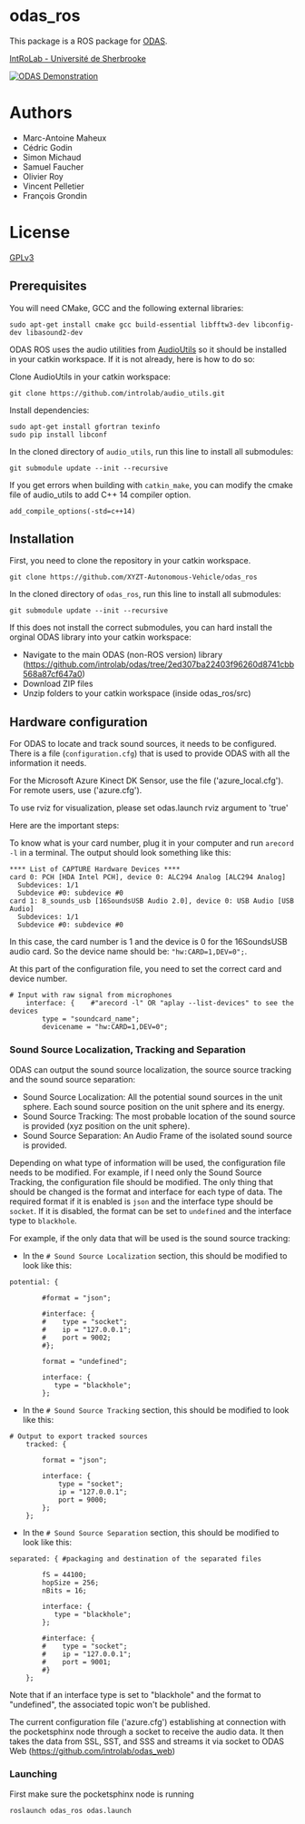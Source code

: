 # odas_ros

This package is a ROS package for [ODAS](https://github.com/introlab/odas).

[IntRoLab - Université de Sherbrooke](https://introlab.3it.usherbrooke.ca)

[![ODAS Demonstration](https://img.youtube.com/vi/n7y2rLAnd5I/0.jpg)](https://youtu.be/n7y2rLAnd5I)

# Authors
* Marc-Antoine Maheux
* Cédric Godin
* Simon Michaud
* Samuel Faucher
* Olivier Roy
* Vincent Pelletier
* François Grondin

# License
[GPLv3](LICENSE)

## Prerequisites
You will need CMake, GCC and the following external libraries:
```
sudo apt-get install cmake gcc build-essential libfftw3-dev libconfig-dev libasound2-dev
```

ODAS ROS uses the audio utilities from [AudioUtils](https://github.com/introlab/audio_utils) so it should be installed in your catkin workspace. If it is not already, here is how to do so:

Clone AudioUtils in your catkin workspace:
```
git clone https://github.com/introlab/audio_utils.git
```
Install dependencies:
```
sudo apt-get install gfortran texinfo
sudo pip install libconf
```

In the cloned directory of `audio_utils`, run this line to install all submodules:
```
git submodule update --init --recursive
```

If you get errors when building with `catkin_make`, you can modify the cmake file of audio_utils to add C++ 14 compiler option.
```
add_compile_options(-std=c++14)
```

## Installation
First, you need to clone the repository in your catkin workspace.
```
git clone https://github.com/XYZT-Autonomous-Vehicle/odas_ros
```
In the cloned directory of `odas_ros`, run this line to install all submodules:
```
git submodule update --init --recursive
```

If this does not install the correct submodules, you can hard install the orginal ODAS library into your catkin workspace:
- Navigate to the main ODAS (non-ROS version) library (https://github.com/introlab/odas/tree/2ed307ba22403f96260d8741cbb568a87cf647a0) 
- Download ZIP files 
- Unzip folders to your catkin workspace (inside odas_ros/src)

## Hardware configuration
For ODAS to locate and track sound sources, it needs to be configured. There is a file (`configuration.cfg`) that is used to provide ODAS with all the information it needs. 

For the Microsoft Azure Kinect DK Sensor, use the file ('azure_local.cfg'). For remote users, use ('azure.cfg').

To use rviz for visualization, please set odas.launch rviz argument to 'true'

<arg name="rviz" default="true"/> 


Here are the important steps:

To know what is your card number, plug it in your computer and run `arecord -l` in a terminal. The output should look something like this:
```
**** List of CAPTURE Hardware Devices ****
card 0: PCH [HDA Intel PCH], device 0: ALC294 Analog [ALC294 Analog]
  Subdevices: 1/1
  Subdevice #0: subdevice #0
card 1: 8_sounds_usb [16SoundsUSB Audio 2.0], device 0: USB Audio [USB Audio]
  Subdevices: 1/1
  Subdevice #0: subdevice #0
```
In this case, the card number is 1 and the device is 0 for the 16SoundsUSB audio card. So the device name should be: `"hw:CARD=1,DEV=0";`.

At this part of the configuration file, you need to set the correct card and device number.
```
# Input with raw signal from microphones
    interface: {    #"arecord -l" OR "aplay --list-devices" to see the devices
        type = "soundcard_name";
        devicename = "hw:CARD=1,DEV=0";
```

### Sound Source Localization, Tracking and Separation
ODAS can output the sound source localization, the source source tracking and the sound source separation:
* Sound Source Localization: All the potential sound sources in the unit sphere. Each sound source position on the unit sphere and its energy.
* Sound Source Tracking: The most probable location of the sound source is provided (xyz position on the unit sphere).
* Sound Source Separation: An Audio Frame of the isolated sound source is provided.

Depending on what type of information will be used, the configuration file needs to be modified. For example, if I need only the Sound Source Tracking, the configuration file should be modified. The only thing that should be changed is the format and interface for each type of data. The required format if it is enabled is `json` and the interface type should be `socket`. If it is disabled, the format can be set to `undefined` and the interface type to `blackhole`.

For example, if the only data that will be used is the sound source tracking:
* In the `# Sound Source Localization` section, this should be modified to look like this:
```
potential: {

        #format = "json";

        #interface: {
        #    type = "socket";
        #    ip = "127.0.0.1";
        #    port = 9002;
        #};

        format = "undefined";

        interface: {
           type = "blackhole";
        };
```

* In the `# Sound Source Tracking` section, this should be modified to look like this:
```
# Output to export tracked sources
    tracked: {

        format = "json";

        interface: {
            type = "socket";
            ip = "127.0.0.1";
            port = 9000;
        };
    };
```

* In the `# Sound Source Separation` section, this should be modified to look like this:
```
separated: { #packaging and destination of the separated files

        fS = 44100;
        hopSize = 256;
        nBits = 16;

        interface: {
           type = "blackhole";
        };

        #interface: {
        #    type = "socket";
        #    ip = "127.0.0.1";
        #    port = 9001;
        #}        
    };
 ```
 
 Note that if an interface type is set to "blackhole" and the format to "undefined", the associated topic won't be published.
 
 The current configuration file ('azure.cfg') establishing at connection with the pocketsphinx node through a socket to receive the audio data. It then takes the data from SSL, SST, and SSS and streams it via socket to ODAS Web (https://github.com/introlab/odas_web)
 
 ### Launching
 First make sure the pocketsphinx node is running 
```
roslaunch odas_ros odas.launch 
```
